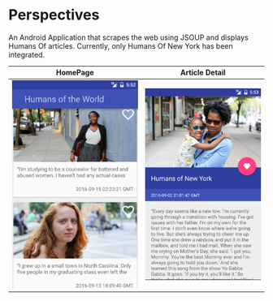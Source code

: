 # Perspectives

An Android Application that scrapes the web using JSOUP and displays Humans Of articles. Currently, only Humans Of New York has been integrated. 


HomePage             | Article Detail  
:-------------------------:|:-------------------------:
![](Hompage.png)  |  ![](DetailedArticle.png)
